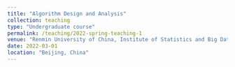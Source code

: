 ```yaml
---
title: "Algorithm Design and Analysis"
collection: teaching
type: "Undergraduate course"
permalink: /teaching/2022-spring-teaching-1
venue: "Renmin University of China, Institute of Statistics and Big Data"
date: 2022-03-01
location: "Beijing, China"
---
```


